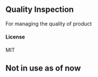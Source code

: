 ## Quality Inspection

For managing the quality of product

#### License

MIT

## Not in use as of now
